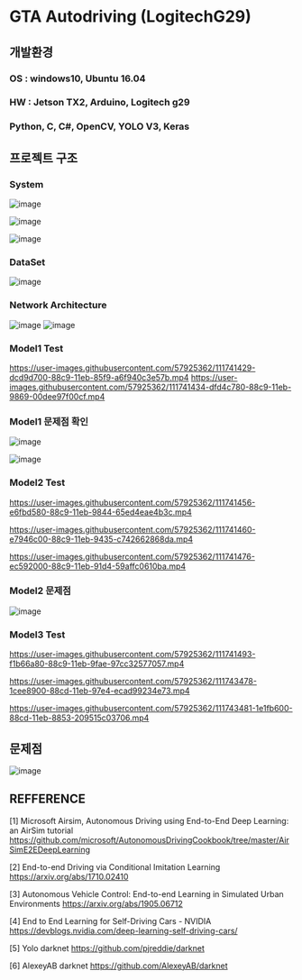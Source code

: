 # GTA Autodriving (LogitechG29)

## 개발환경
### OS : windows10, Ubuntu 16.04
### HW : Jetson TX2, Arduino, Logitech g29
### Python, C, C#, OpenCV, YOLO V3, Keras



## 프로젝트 구조

### System
![image](https://user-images.githubusercontent.com/57925362/111737952-db0d1500-88c3-11eb-9739-a85849ae009f.png)

![image](https://user-images.githubusercontent.com/57925362/111738047-042da580-88c4-11eb-863f-6710b7e2f44d.png)

![image](https://user-images.githubusercontent.com/57925362/111738050-068fff80-88c4-11eb-9fa8-bea86933463b.png)

### DataSet
![image](https://user-images.githubusercontent.com/57925362/111738064-0e4fa400-88c4-11eb-9d4d-ea3a94e032f0.png)


### Network Architecture
![image](https://user-images.githubusercontent.com/57925362/111738082-1576b200-88c4-11eb-8b49-0d2ab163a580.png)
![image](https://user-images.githubusercontent.com/57925362/111739316-304a2600-88c6-11eb-944b-2f846f0b6efc.png)


### Model1 Test
https://user-images.githubusercontent.com/57925362/111741429-dcd9d700-88c9-11eb-85f9-a6f940c3e57b.mp4
https://user-images.githubusercontent.com/57925362/111741434-dfd4c780-88c9-11eb-9869-00dee97f00cf.mp4


### Model1 문제점 확인
![image](https://user-images.githubusercontent.com/57925362/111738174-38a16180-88c4-11eb-8e21-9dbbcf09dde6.png)

![image](https://user-images.githubusercontent.com/57925362/111738189-3e974280-88c4-11eb-8550-85f6c4a462e8.png)


### Model2 Test

https://user-images.githubusercontent.com/57925362/111741456-e6fbd580-88c9-11eb-9844-65ed4eae4b3c.mp4


https://user-images.githubusercontent.com/57925362/111741460-e7946c00-88c9-11eb-9435-c742662868da.mp4


https://user-images.githubusercontent.com/57925362/111741476-ec592000-88c9-11eb-91d4-59affc0610ba.mp4


### Model2 문제점
![image](https://user-images.githubusercontent.com/57925362/111738230-51117c00-88c4-11eb-8853-09b56196ad2b.png)


### Model3 Test

https://user-images.githubusercontent.com/57925362/111741493-f1b66a80-88c9-11eb-9fae-97cc32577057.mp4

https://user-images.githubusercontent.com/57925362/111743478-1cee8900-88cd-11eb-97e4-ecad99234e73.mp4

https://user-images.githubusercontent.com/57925362/111743481-1e1fb600-88cd-11eb-8853-209515c03706.mp4





## 문제점
![image](https://user-images.githubusercontent.com/57925362/111738345-8918bf00-88c4-11eb-8fc7-4059595c9d60.png)




## REFFERENCE
[1] Microsoft Airsim, Autonomous Driving using End-to-End Deep Learning: an AirSim tutorial
https://github.com/microsoft/AutonomousDrivingCookbook/tree/master/AirSimE2EDeepLearning

[2] End-to-end Driving via Conditional Imitation Learning
https://arxiv.org/abs/1710.02410


[3] Autonomous Vehicle Control: End-to-end Learning in Simulated Urban Environments
https://arxiv.org/abs/1905.06712

[4] End to End Learning for Self-Driving Cars - NVIDIA
https://devblogs.nvidia.com/deep-learning-self-driving-cars/

[5] Yolo darknet
https://github.com/pjreddie/darknet

[6] AlexeyAB darknet
https://github.com/AlexeyAB/darknet








